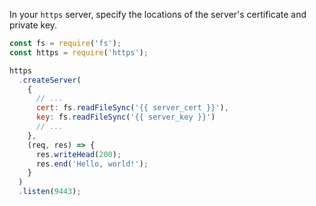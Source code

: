 In your `https` server, specify the locations of the server's certificate and private key.

```javascript
const fs = require('fs');
const https = require('https');

https
  .createServer(
    {
      // ...
      cert: fs.readFileSync('{{ server_cert }}'),
      key: fs.readFileSync('{{ server_key }}')
      // ...
    },
    (req, res) => {
      res.writeHead(200);
      res.end('Hello, world!');
    }
  )
  .listen(9443);
```
